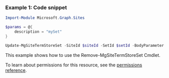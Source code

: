 ### Example 1: Code snippet

```powershellImport-Module Microsoft.Graph.Sites

$params = @{
	description = "mySet"
}

Update-MgSiteTermStoreSet -SiteId $siteId -SetId $setId -BodyParameter $params
```
This example shows how to use the Remove-MgSiteTermStoreSet Cmdlet.
To learn about permissions for this resource, see the [permissions reference](/graph/permissions-reference).

